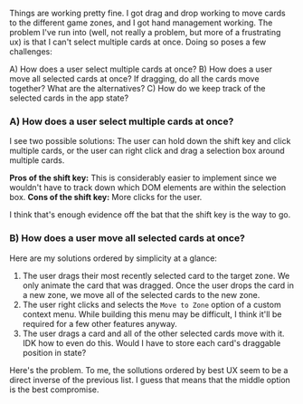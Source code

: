 Things are working pretty fine. I got drag and drop working to move cards to the different game zones, and I got hand management working.
The problem I've run into (well, not really a problem, but more of a frustrating ux) is that I can't select multiple cards at once.
Doing so poses a few challenges:

A) How does a user select multiple cards at once?
B) How does a user move all selected cards at once? If dragging, do all the cards move together? What are the alternatives?
C) How do we keep track of the selected cards in the app state?

### A) How does a user select multiple cards at once?

I see two possible solutions: The user can hold down the shift key and click multiple cards, or the user can right click and drag a selection box around multiple cards.

**Pros of the shift key:** This is considerably easier to implement since we wouldn't have to track down which DOM elements are within the selection box.
**Cons of the shift key:** More clicks for the user.

I think that's enough evidence off the bat that the shift key is the way to go.

### B) How does a user move all selected cards at once?

Here are my solutions ordered by simplicity at a glance:

1. The user drags their most recently selected card to the target zone. We only animate the card that was dragged.
   Once the user drops the card in a new zone, we move all of the selected cards to the new zone.
2. The user right clicks and selects the `Move to Zone` option of a custom context menu.
   While building this menu may be difficult, I think it'll be required for a few other features anyway.
3. The user drags a card and all of the other selected cards move with it. IDK how to even do this. Would I have to store each card's draggable position in state?

Here's the problem. To me, the sollutions ordered by best UX seem to be a direct inverse of the previous list.
I guess that means that the middle option is the best compromise.

